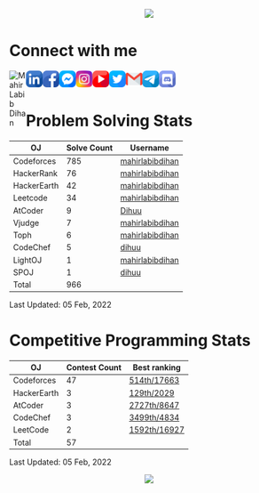 <!--&nbsp;______&nbsp;&nbsp;&nbsp;_________&nbsp;__&nbsp;&nbsp;&nbsp;&nbsp;&nbsp;&nbsp;&nbsp;&nbsp;__&nbsp;&nbsp;&nbsp;&nbsp;&nbsp;&nbsp;&nbsp;&nbsp;__</br>
|&nbsp;&nbsp;____&nbsp;&nbsp;\|&nbsp;___&nbsp;&nbsp;&nbsp;&nbsp;___|&nbsp;&nbsp;&nbsp;|&nbsp;&nbsp;&nbsp;&nbsp;&nbsp;&nbsp;|&nbsp;&nbsp;|&nbsp;&nbsp;&nbsp;&nbsp;&nbsp;&nbsp;&nbsp;&nbsp;|&nbsp;&nbsp;|</br>
|&nbsp;&nbsp;|&nbsp;&nbsp;&nbsp;&nbsp;&nbsp;&nbsp;\&nbsp;&nbsp;\&nbsp;&nbsp;&nbsp;&nbsp;&nbsp;|&nbsp;&nbsp;|&nbsp;&nbsp;&nbsp;&nbsp;|&nbsp;&nbsp;&nbsp;|____|&nbsp;&nbsp;|&nbsp;&nbsp;&nbsp;&nbsp;&nbsp;&nbsp;&nbsp;&nbsp;|&nbsp;&nbsp;|</br>
|&nbsp;&nbsp;|&nbsp;&nbsp;&nbsp;&nbsp;&nbsp;&nbsp;&nbsp;|&nbsp;&nbsp;|&nbsp;&nbsp;&nbsp;&nbsp;&nbsp;|&nbsp;&nbsp;|&nbsp;&nbsp;&nbsp;&nbsp;|&nbsp;&nbsp;&nbsp;&nbsp;____&nbsp;&nbsp;&nbsp;|&nbsp;&nbsp;&nbsp;&nbsp;&nbsp;&nbsp;&nbsp;&nbsp;|&nbsp;&nbsp;|</br>
|&nbsp;&nbsp;|____/&nbsp;&nbsp;/___|&nbsp;&nbsp;|___|&nbsp;&nbsp;&nbsp;|&nbsp;&nbsp;&nbsp;&nbsp;&nbsp;&nbsp;|&nbsp;&nbsp;|_____|&nbsp;&nbsp;|</br>
|_______/|_________|__|&nbsp;&nbksp;&nbsp;&nbsp;&nbsp;&nbsp;|_________|</br>
M&nbsp;A&nbsp;H&nbsp;I&nbsp;R&nbsp;&nbsp;&nbsp;&nbsp;&nbsp;L&nbsp;A&nbsp;B&nbsp;I&nbsp;B&nbsp;&nbsp;&nbsp;&nbsp;&nbsp;D&nbsp;I&nbsp;H&nbsp;A&nbsp;N</br>-->

<!--<img src="_LOGO_.PNG">

<a href="https://www.linkedin.com/in/mahirlabibdihan/">
  <img align="left" alt="Mahir Labib Dihan's LinkdeIn" width="50px" src="https://raw.githubusercontent.com/peterthehan/peterthehan/master/assets/linkedin.svg" />
</a>
<a href="https://www.instagram.com/di_huu/">
  <img align="left" alt="Mahir Labib Dihan's Instagram" width="50px" src="https://cdn.jsdelivr.net/npm/simple-icons@v3/icons/instagram.svg" />
</a>
<a href="https://www.facebook.com/mahirlabibdihan">
  <img align="left" alt="Mahir Labib Dihan's Instagram" width="50px" src="https://raw.githubusercontent.com/peterthehan/peterthehan/master/assets/facebook.svg" />
</a>

<a href="https://www.twitter.com/mahirlabibdihan">
  <img align="left" alt="Mahir Labib Dihan's Twitter" width="50px" src="https://cdn.jsdelivr.net/npm/simple-icons@v3/icons/twitter.svg" />
</a>

<a href="mailto:mahirlabibdihan@gmail.com">
  <img align="left" alt="Mail to Mahir Labib Dihan" width="50px" src="https://cdn.jsdelivr.net/npm/simple-icons@v3/icons/gmail.svg" />
</a>

 <img src="https://komarev.com/ghpvc/?username=mahirlabibdihan">

![Triangle](https://user-images.githubusercontent.com/62663759/123101659-1afd0e80-d456-11eb-8eae-5f7b1ebbed00.gif)
<br> -->

<p align="center">
<img src="https://user-images.githubusercontent.com/62663759/123103147-8eebe680-d457-11eb-86c0-331569b246f8.gif">
</p>

# Connect with me

[<img align="left" alt="Mahir Labib Dihan" width="30px" src="icons/mahirlabibdihan.ico"/>][website]
[<img align="left" alt="Mahir Labib Dihan | LinkedIn" width="30px" src="icons/linkedin.png" />][linkedin]
[<img align="left" alt="Mahir Labib Dihan | Facebook" width="30px" src="icons/facebook.png" />][facebook]
[<img align="left" alt="Mahir Labib Dihan | Messenger" width="30px" src="icons/messenger.png" />][messenger]
[<img align="left" alt="di_huu | Instagram" width="30px" src="icons/instagram.png" />][instagram]
[<img align="left" alt="Mahir Labib Dihan | Youtube" width="30px" src="icons/youtube.png" />][youtube]
[<img align="left" alt="Mahir Labib Dihan | Twitter" width="30px" src="icons/twitter.png" />][twitter]
[<img align="left" alt="Mahir Labib Dihan | Gmail" width="30px" src="icons/gmail.png" />][gmail]
[<img align="left" alt="Mahir Labib Dihan | Gmail" width="30px" src="icons/telegram.png" />][telegram]
[<img align="left" alt="Mahir Labib Dihan | Gmail" width="30px" src="icons/discord.png" />][discord]
<br />
<br />

# Problem Solving Stats

| OJ          | Solve Count | Username                                                          |
| ----------- | ----------- | ----------------------------------------------------------------- |
| Codeforces  | 785         | [mahirlabibdihan](https://codeforces.com/profile/mahirlabibdihan) |
| HackerRank  | 76          | [mahirlabibdihan](https://www.hackerrank.com/mahirlabibdihan)     |
| HackerEarth | 42          | [mahirlabibdihan](https://www.hackerearth.com/@mahirlabibdihan)   |
| Leetcode    | 34          | [mahirlabibdihan](https://www.leetcode.com/mahirlabibdihan)       |
| AtCoder     | 9           | [Dihuu](https://atcoder.jp/users/Dihuu)                           |
| Vjudge      | 7           | [mahirlabibdihan](https://vjudge.net/user/mahirlabibdihan)        |
| Toph        | 6           | [mahirlabibdihan](https://toph.co/u/mahirlabibdihan)              |
| CodeChef    | 5           | [dihuu](https://www.codechef.com/users/dihuu)                     |
| LightOJ     | 1           | [mahirlabibdihan](https://lightoj.com/user/mahirlabibdihan)       |
| SPOJ        | 1           | [dihuu](https://www.spoj.com/users/dihuu/)                        |
| Total       | 966         |                                                                   |

Last Updated: 05 Feb, 2022

# Competitive Programming Stats

| OJ          | Contest Count | Best ranking                                                                      |
| ----------- | ------------- | --------------------------------------------------------------------------------- |
| Codeforces  | 47            | [514th/17663](https://codeforces.com/contest/1426)                                |
| HackerEarth | 3             | [129th/2029](https://www.hackerearth.com/challenges/competitive/august-easy-201/) |
| AtCoder     | 3             | [2727th/8647](https://atcoder.jp/contests/abc175/)                                |
| CodeChef    | 3             | [3499th/4834](https://www.codechef.com/rankings/COOK122B/)                        |
| LeetCode    | 2             | [1592th/16927](https://leetcode.com/contest/biweekly-contest-71/)                 |
| Total       | 57            |                                                                                   |

Last Updated: 05 Feb, 2022

<!--<p>
  <a href="https://www.linkedin.com/in/mahirlabibdihan/">
  <img align="left" alt="Mahir Labib Dihan's LinkdeIn" width="50px" src="https://raw.githubusercontent.com/peterthehan/peterthehan/master/assets/linkedin.svg" />
</a>
<a href="https://www.instagram.com/di_huu/">
  <img align="left" alt="Mahir Labib Dihan's Instagram" width="50px" src="https://cdn.jsdelivr.net/npm/simple-icons@v3/icons/instagram.svg" />
</a>
<a href="https://www.facebook.com/mahirlabibdihan">
  <img align="left" alt="Mahir Labib Dihan's Instagram" width="50px" src="https://raw.githubusercontent.com/peterthehan/peterthehan/master/assets/facebook.svg" />
</a>
<a href="https://www.twitter.com/mahirlabibdihan">
  <img align="left" alt="Mahir Labib Dihan's Twitter" width="50px" src="https://cdn.jsdelivr.net/npm/simple-icons@v3/icons/twitter.svg" />
</a>
<a href="mailto:mahirlabibdihan@gmail.com">
  <img align="left" alt="Mail to Mahir Labib Dihan" width="50px" src="https://cdn.jsdelivr.net/npm/simple-icons@v3/icons/gmail.svg" />
</a>
</p> -->

<!--![Mahir Labib Dihan's github stats](https://github-readme-stats.vercel.app/api?username=mahirlabibdihan&show_icons=true&theme=highcontrast&count_private=true&hide_border=true&bg_color=DD272700&hide_rank=true)-->

<!--![Top Languages](https://github-readme-stats.vercel.app/api/top-langs/?username=mahirlabibdihan&layout=compact&theme=highcontrast&count_private=true&hide_border=true&bg_color=DD272700)-->

<!--[![GitHub Streak](http://github-readme-streak-stats.herokuapp.com?user=mahirlabibdihan&theme=neon-dark&background=DD272700&border=DD272700)](https://git.io/streak-stats)-->

<!--# Contribution graph-->

<p align='center'>
  <img src="https://activity-graph.herokuapp.com/graph?username=mahirlabibdihan&theme=react-dark" >
</p>

<!--[![trophy](https://github-profile-trophy.vercel.app/?username=mahirlabibdihan&theme=onedark&hide_border=true&column=4&no-frame=true&no-bg=true)](https://github.com/ryo-ma/github-profile-trophy)-->

[website]: https://mahirlabibdihan.github.io/
[instagram]: https://instagram.com/di_huu
[facebook]: https://www.facebook.com/mahirlabibdihan/
[messenger]: https://m.me/mahirlabibdihan
[codeforces]: https://codeforces.com/profile/mahirlabibdihan
[linkedin]: https://www.linkedin.com/in/mahirlabibdihan/
[youtube]: https://www.youtube.com/channel/UCTqeUw6A6cKjpNXaAcveGYQ
[gmail]: mailto:mahirlabibdihan@gmail.com
[twitter]: https://twitter.com/mahirlabibdihan
[telegram]: https://t.me/mahirlabibdihan
[discord]: https://discord.com/users/754931012416438293
